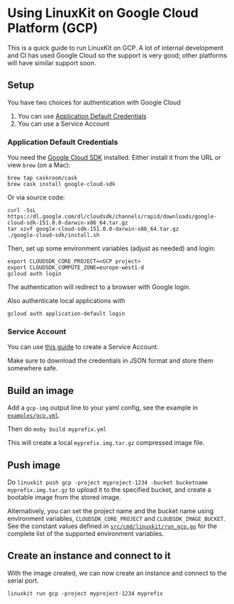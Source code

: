 # Using LinuxKit on Google Cloud Platform (GCP)

This is a quick guide to run LinuxKit on GCP. A lot of internal development and CI
has used Google Cloud so the support is very good; other platforms will have similar support soon.

## Setup

You have two choices for authentication with Google Cloud

1. You can use [Application Default Credentials](https://developers.google.com/identity/protocols/application-default-credentials)
2. You can use a Service Account

### Application Default Credentials

You need the [Google Cloud SDK](https://cloud.google.com/sdk/)
installed.  Either install it from the URL or view `brew` (on a Mac):
```shell
brew tap caskroom/cask
brew cask install google-cloud-sdk
```

Or via source code:

```shell
curl -SsL https://dl.google.com/dl/cloudsdk/channels/rapid/downloads/google-cloud-sdk-151.0.0-darwin-x86_64.tar.gz
tar xzvf google-cloud-sdk-151.0.0-darwin-x86_64.tar.gz
./google-cloud-sdk/install.sh
```

Then, set up some environment variables (adjust as needed) and login:
```shell
export CLOUDSDK_CORE_PROJECT=<GCP project>
export CLOUDSDK_COMPUTE_ZONE=europe-west1-d
gcloud auth login
```

The authentication will redirect to a browser with Google login.

Also authenticate local applications with
```
gcloud auth application-default login
```

### Service Account

You can use [this guide](https://cloud.google.com/compute/docs/access/create-enable-service-accounts-for-instances#createanewserviceaccount)
to create a Service Account.

Make sure to download the credentials in JSON format and store them somewhere safe.

## Build an image

Add a `gcp-img` output line to your yaml config, see the example in [`examples/gcp.yml`](../examples/gcp.yml).

Then do `moby build myprefix.yml`

This will create a local `myprefix.img.tar.gz` compressed image file.

## Push image

Do `linuxkit push gcp -project myproject-1234 -bucket bucketname myprefix.img.tar.gz` to upload it to the
specified bucket, and create a bootable image from the stored image.

Alternatively, you can set the project name and the bucket name using environment variables, `CLOUDSDK_CORE_PROJECT` and `CLOUDSDK_IMAGE_BUCKET`.
See the constant values defined in [`src/cmd/linuxkit/run_gcp.go`](../src/cmd/linuxkit/run_gcp.go) for the complete list of the supported environment variables.

## Create an instance and connect to it

With the image created, we can now create an instance and connect to
the serial port.

```
linuxkit run gcp -project myproject-1234 myprefix
```
